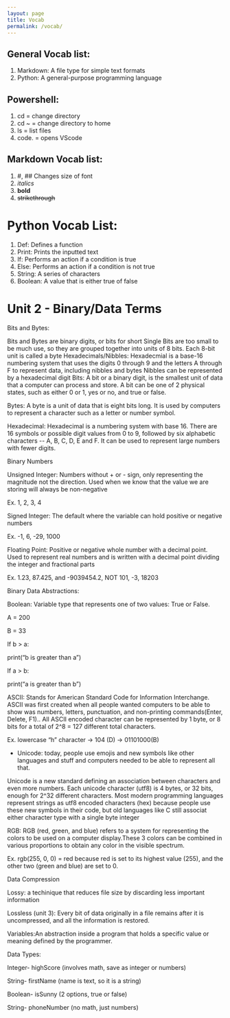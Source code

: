 ```yaml
---
layout: page
title: Vocab
permalink: /vocab/
---
```


## General Vocab list:

1. Markdown: A file type for simple text formats
2. Python: A general-purpose programming language

## Powershell:

1. cd = change directory
2. cd ~ = change directory to home
3. ls = list files
4. code. = opens VScode

## Markdown Vocab list:

1. #, ## Changes size of font
2. *italics*
3. **bold**
4. ~~strikethrough~~

# Python Vocab List:

1. Def: Defines a function
2. Print: Prints the inputted text
3. If: Performs an action if a condition is true
4. Else: Performs an action if a condition is not true
5. String: A series of characters
6. Boolean: A value that is either true of false

# Unit 2 - Binary/Data Terms

Bits and Bytes:

Bits and Bytes are binary digits, or bits for short
Single Bits are too small to be much use, so they are grouped together into units of 8 bits.
Each 8-bit unit is called a byte
Hexadecimals/Nibbles:
Hexadecmial is a base-16 numbering system that uses the digits 0 through 9 and the letters A through F to represent data, including nibbles and bytes
Nibbles can be represented by a hexadecimal digit
Bits: A bit or a binary digit, is the smallest unit of data that a computer can process and store. A bit can be one of 2 physical states, such as either 0 or 1, yes or no, and true or false.

Bytes: A byte is a unit of data that is eight bits long. It is used by computers to represent a character such as a letter or number symbol.

Hexadecimal: Hexadecimal is a numbering system with base 16. There are 16 symbols or possible digit values from 0 to 9, followed by six alphabetic characters -- A, B, C, D, E and F. It can be used to represent large numbers with fewer digits.

Binary Numbers

Unsigned Integer: Numbers without + or - sign, only representing the magnitude not the direction. Used when we know that the value we are storing will always be non-negative

Ex. 1, 2, 3, 4

Signed Integer: The default where the variable can hold positive or negative numbers

Ex. -1, 6, -29, 1000

Floating Point: Positive or negative whole number with a decimal point. Used to represent real numbers and is written with a decimal point dividing the integer and fractional parts

Ex. 1.23, 87.425, and -9039454.2, NOT 101, -3, 18203

Binary Data Abstractions:

Boolean: Variable type that represents one of two values: True or False.

A = 200

B = 33

If b > a:

print(“b is greater than a”)

If a > b:

print(“a is greater than b”)

ASCII: Stands for American Standard Code for Information Interchange. ASCII was first created when all people wanted computers to be able to show was numbers, letters, punctuation, and non-printing commands(Enter, Delete, F1).. All ASCII encoded character can be represented by 1 byte, or 8 bits for a total of 2^8 = 127 different total characters.

Ex. lowercase “h” character → 104 (D) → 01101000(B)

* Unicode: today, people use emojis and new symbols like other languages and stuff and computers needed to be able to represent all that. 

Unicode is a new standard defining an association between characters and even more numbers. Each unicode character (utf8) is 4 bytes, or 32 bits, enough for 2^32 different characters. Most modern programming languages represent strings as utf8 encoded characters (hex) because people use these new symbols in their code, but old languages like C still associat either character type with a single byte integer

RGB: RGB (red, green, and blue) refers to a system for representing the colors to be used on a computer display.These 3 colors can be combined in various proportions to obtain any color in the visible spectrum.

Ex. rgb(255, 0, 0) = red because red is set to its highest value (255), and the other two (green and blue) are set to 0.

Data Compression

Lossy: a techinique that reduces file size by discarding less important information

Lossless (unit 3): Every bit of data originally in a file remains after it is uncompressed, and all the information is restored.

Variables:An abstraction inside a program that holds a specific value or meaning defined by the programmer.

Data Types:

Integer- highScore (involves math, save as integer or numbers)

String- firstName (name is text, so it is a string)

Boolean- isSunny (2 options, true or false)

String- phoneNumber (no math, just numbers)

